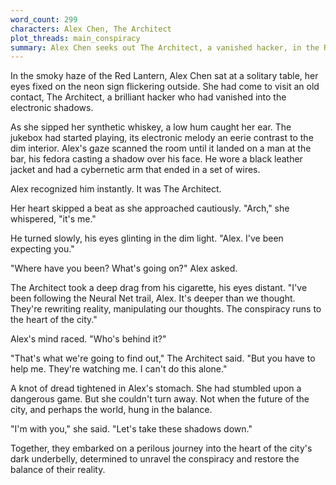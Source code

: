 ```yaml
---
word_count: 299
characters: Alex Chen, The Architect
plot_threads: main_conspiracy
summary: Alex Chen seeks out The Architect, a vanished hacker, in the Red Lantern bar and discovers he is involved in a conspiracy that involves the manipulation of reality through the Neural Net. Together, they embark on a dangerous mission to uncover the truth behind this conspiracy and restore the balance of their city.
---
```


In the smoky haze of the Red Lantern, Alex Chen sat at a solitary table, her eyes fixed on the neon sign flickering outside. She had come to visit an old contact, The Architect, a brilliant hacker who had vanished into the electronic shadows.

As she sipped her synthetic whiskey, a low hum caught her ear. The jukebox had started playing, its electronic melody an eerie contrast to the dim interior. Alex's gaze scanned the room until it landed on a man at the bar, his fedora casting a shadow over his face. He wore a black leather jacket and had a cybernetic arm that ended in a set of wires.

Alex recognized him instantly. It was The Architect.

Her heart skipped a beat as she approached cautiously. "Arch," she whispered, "it's me."

He turned slowly, his eyes glinting in the dim light. "Alex. I've been expecting you."

"Where have you been? What's going on?" Alex asked.

The Architect took a deep drag from his cigarette, his eyes distant. "I've been following the Neural Net trail, Alex. It's deeper than we thought. They're rewriting reality, manipulating our thoughts. The conspiracy runs to the heart of the city."

Alex's mind raced. "Who's behind it?"

"That's what we're going to find out," The Architect said. "But you have to help me. They're watching me. I can't do this alone."

A knot of dread tightened in Alex's stomach. She had stumbled upon a dangerous game. But she couldn't turn away. Not when the future of the city, and perhaps the world, hung in the balance.

"I'm with you," she said. "Let's take these shadows down."

Together, they embarked on a perilous journey into the heart of the city's dark underbelly, determined to unravel the conspiracy and restore the balance of their reality.
